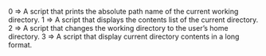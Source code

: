 0 => A script that prints the absolute path name of the current working directory.
1 => A script that displays the contents list of the current directory.
2 => A script that changes the working directory to the user’s home directory.
3 => A script that display current directory contents in a long format. 
